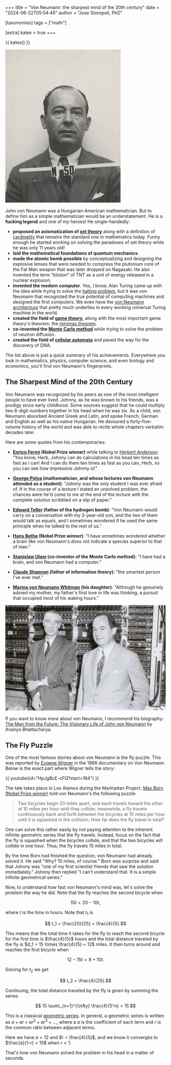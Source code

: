 +++
title = "Von Neumann: the sharpest mind of the 20th century"
date = "2024-06-22T05:54:46"
author = "Jose Storopoli, PhD"

[taxonomies]
tags = ["math"]

[extra]
katex = true
+++

{{ katex() }}

![Von Neumann's wartime Los Alamos ID badge photo](von_neumann.jpg)

John von Neumann was a Hungarian-American mathematician.
But to define him as a simple mathematician would be an understatement.
He is a **fucking legend** and one of my heroes!
He single-handedly:

- **proposed an axiomatization of [set theory](https://en.wikipedia.org/wiki/Von_Neumann%E2%80%93Bernays%E2%80%93G%C3%B6del_set_theory)**
  along with a definition of [cardinality](https://en.wikipedia.org/wiki/Von_Neumann_cardinal_assignment)
  that remains the standard one in mathematics today.
  Funny enough he started working on solving the paradoxes
  of set theory while he was only 11 years old!
- **laid the mathematical foundations of quantum mechanics**.
- **made the atomic bomb possible** by conceptualizing and designing
  the explosive lenses that were needed to compress the plutonium core
  of the Fat Man weapon that was later dropped on Nagasaki.
  He also invented the term "kiloton" of TNT as a unit of energy
  released in a nuclear explosion.
- **invented the modern computer**. Yes, I know, Alan Turing came up with
  the idea while trying to solve the [halting problem](https://en.wikipedia.org/wiki/Halting_problem),
  but it was von Neumann that recognized the true potential of
  computing machines and designed the first computers.
  We even have the [von Neumann architecture](https://en.wikipedia.org/wiki/Von_Neumann_architecture) that pretty much underlies in every working
  universal Turing machine in the world.
- **created the field of [game theory](https://en.wikipedia.org/wiki/Game_theory)**,
  along with the most important game theory's theorem: the [minimax theorem](https://en.wikipedia.org/wiki/Minimax_theorem).
- **co-invented the [Monte Carlo method](https://en.wikipedia.org/wiki/Monte_Carlo_method)**
  while trying to solve the problem of neutron diffusion.
- **created the field of [cellular automata](https://en.wikipedia.org/wiki/Cellular_automaton)**
  and paved the way for the discovery of DNA.

The list above is just a quick summary of his achievements.
Everywhere you look in mathematics, physics, computer science, and even biology and economics,
you'll find von Neumann's fingerprints.

## The Sharpest Mind of the 20th Century

Von Neumann was recognized by his peers as one of the most intelligent people
to have ever lived.
Johnny, as he was known to his friends, was a prodigy since early childhood.
Some sources suggest that he could multiply two 8-digit numbers together in his head when he was six.
As a child, von Neumann absorbed Ancient Greek and Latin, and spoke French, German and English as well as his native Hungarian.
He devoured a forty-five-volume history of the world and was able to recite whole chapters verbatim decades later.

Here are some quotes from his contemporaries:

- **[Enrico Fermi](https://en.wikipedia.org/wiki/Enrico_Fermi) (Nobel Prize winner)** while talking to [Herbert Anderson](https://en.wikipedia.org/wiki/Herbert_L._Anderson):
  "You know, Herb, Johnny can do calculations in his head ten times as fast as I can! And I can do them ten times as fast as you can, Herb, so you can see how impressive Johnny is!"

- **[George Pólya](https://en.wikipedia.org/wiki/George_P%C3%B3lya) (mathematician, and whose lectures von Neumann attended as a student)**:
  "Johnny was the only student I was ever afraid of. If in the course of a lecture I stated an unsolved problem, the chances were he'd come to me at the end of the lecture with the complete solution scribbled on a slip of paper."

- **[Edward Teller](https://en.wikipedia.org/wiki/Edward_Teller) (father of the hydrogen bomb)**:
  "Von Neumann would carry on a conversation with my 3-year-old son, and the two of them would talk as equals, and I sometimes wondered if he used the same principle when he talked to the rest of us."

- **[Hans Bethe](https://en.wikipedia.org/wiki/Hans_Bethe) (Nobel Prize winner)**:
  "I have sometimes wondered whether a brain like von Neumann's does not indicate a species superior to that of man."

- **[Stanislaw Ulam](https://en.wikipedia.org/wiki/Stanislaw_Ulam) (co-inventor of the Monte Carlo method)**:
  "I have had a brain, and von Neumann had a computer."

- **[Claude Shannon](https://en.wikipedia.org/wiki/Claude_Shannon) (father of information theory)**:
  "the smartest person I've ever met."
- **[Marina von Neumann Whitman](https://en.wikipedia.org/wiki/Marina_von_Neumann_Whitman) (his daughter)**:
  "Although he genuinely adored my mother, my father's first love in life was thinking, a pursuit that occupied most of his waking hours."

![Von Neumann and Oppenheimer together in-front of one of the computing machines used on the hydrogen bomb project. Von Neumann could do calculations in his head faster than these early computers and would sometimes face off against them in competitions meant to entertain the other people in the labs](von_neumann_oppenheimer.jpeg)

If you want to know more about von Neumann, I recommend his biography:
[The Man from the Future: The Visionary Life of John von Neumann](https://www.goodreads.com/book/show/61089520-the-man-from-the-future)
by Ananyo Bhattacharya.

## The Fly Puzzle

One of the most famous stories about von Neumann is the fly puzzle.
This was reported by [Eugene Wigner](https://en.wikipedia.org/wiki/Eugene_Wigner)
in the 1966 documentary on Von Neumann.
Below is the exact part where Wigner tells the story:

{{ youtube(id="HpJgBcE-cFQ?start=184") }}

The tale takes place in Los Alamos during the Manhattan Project.
[Max Born (Nobel Prize winner)](https://en.wikipedia.org/wiki/Max_Born)
told von Neumann's the following puzzle:

> Two bicycles begin 20 miles apart,
> and each travels toward the other at 10 miles per hour until they collide;
> meanwhile, a fly travels continuously back and forth between the bicycles
> at 15 miles per hour until it is squashed in the collision.
> How far does the fly travel in total?

One can solve this rather easily by not paying attention to the inherent infinite geometric series that the fly travels.
Instead, focus on the fact that the fly is squashed when the bicycles collide,
and that the two bicycles will collide in one hour.
Thus, the fly travels 15 miles in total.

By the time Born had finished the question, von Neumann had already solved it.
He said "Why? 15 miles, of course."
Born was surprise and said that Johnny was "one of my first scientist friends that saw the solution immediately."
Johnny then replied "I can't understand that. It is a simple infinite geometrical series."

Now, to understand how fast von Neumann's mind was, let's solve the problem the way he did.
Note that the fly reaches the second bicycle when

$$ 15t = 20 - 10t,$$

where $t$ is the time in hours.
Note that $t_1$ is

$$ t_1 = \frac{20}{25} = \frac{4}{5}.$$

This means that the total time it takes for the fly to reach the second bicycle for the first time
is $\frac{4}{5}$ hours and the total distance traveled by the fly is
$d_1 = 15 \times \frac{4}{5} = 12$ miles.
It then turns around and reaches the first bicycle when

$$ 12 - 15t = 8 + 10t.$$

Solving for $t_2$ we get

$$ t_2 = \frac{4}{25}.$$

Continuing, the total distance traveled by the fly is given by summing the series

$$ 15 \sum\_{n=1}^{\infty} \frac{4}{5^n} = 15.$$

This is a classical [geometric series](https://en.wikipedia.org/wiki/Geometric_series).
In general, a geometric series is written as $a + ar + ar^{2} + ar^{3} + \ldots$,
where a $a$ is the coefficient of each term and $r$ is the common ratio between adjacent terms.

Here we have $a = 12$ and $r = \frac{4}{5}$,
and we know it converges to $\frac{a}{1-r} = 15$ when $r < 1$.

That's how von Neumann solved the problem in his head in a matter of seconds.
